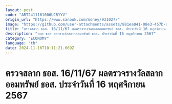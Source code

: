 ```yaml
---
layout: post
code: "ART2411161006UCRYYV"
origin_url: "https://www.sanook.com/money/931027/"
image: "https://github.com/user-attachments/assets/881ea041-08e3-457b-aa79-c62690ff692e"
title: "ตรวจสลาก ธอส. 16/11/67 ผลตรวจรางวัลสลากออมทรัพย์ ธอส. ประจำวันที่ 16 พฤศจิกายน 2567"
description: "หวย ธอส ออกรางวัลสลากออมทรัพย์ ธอส. ประจำวันที่ 16 พฤศจิกายน 2567"
category: "ECONOMY"
language: "th"
date: 2024-11-16T10:11:21.669Z
---
```


# ตรวจสลาก ธอส. 16/11/67 ผลตรวจรางวัลสลากออมทรัพย์ ธอส. ประจำวันที่ 16 พฤศจิกายน 2567